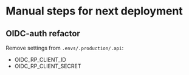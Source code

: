 # Manual steps for next deployment

## OIDC-auth refactor

Remove settings from `.envs/.production/.api`:

 * OIDC_RP_CLIENT_ID
 * OIDC_RP_CLIENT_SECRET
